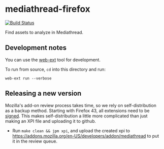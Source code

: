 # mediathread-firefox

[![Build Status](https://travis-ci.org/ccnmtl/mediathread-firefox.svg?branch=master)](https://travis-ci.org/ccnmtl/mediathread-firefox)

Find assets to analyze in Mediathread.

## Development notes

You can use the [web-ext](https://www.npmjs.com/package/web-ext) tool for development.

To run from source, `cd` into this directory and run:

    web-ext run --verbose

## Releasing a new version

Mozilla's add-on review process takes time, so we rely on self-distribution
as a backup method. Starting with Firefox 43, all extensions need to be
[signed](https://wiki.mozilla.org/Add-ons/Extension_Signing). This makes
self-distribution a little more complicated than just making an XPI file
and uploading it to github.

* Run `make clean && jpm xpi`, and upload the created xpi to
  https://addons.mozilla.org/en-US/developers/addon/mediathread to put
  it in the review queue.
